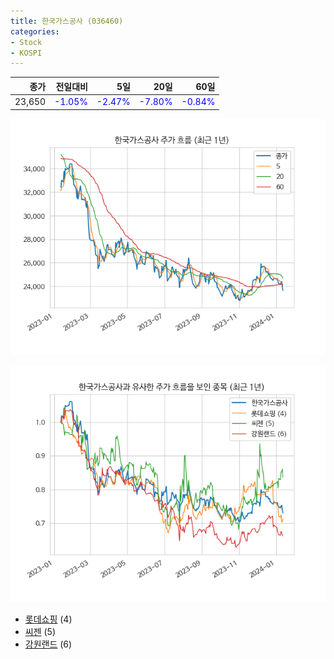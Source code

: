 ```yaml
---
title: 한국가스공사 (036460)
categories:
- Stock
- KOSPI
---
```


|종가|전일대비|5일|20일|60일|
|---:|-------:|--:|---:|---:|
|23,650|<span style="color: blue">-1.05%</span>|<span style="color: blue">-2.47%</span>|<span style="color: blue">-7.80%</span>|<span style="color: blue">-0.84%</span>|


<!-- more -->

![036460](/assets/images/stock/036460.png)

![036460](/assets/images/stock/036460_sim.png)

- [롯데쇼핑](/023530/) (4)
- [씨젠](/096530/) (5)
- [강원랜드](//035250/) (6)